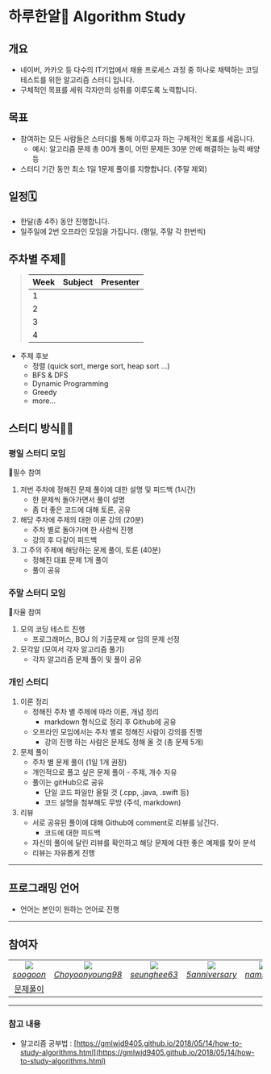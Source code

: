 # 하루한알💊 Algorithm Study

## 개요

- 네이버, 카카오 등 다수의 IT기업에서 채용 프로세스 과정 중 하나로 채택하는 코딩 테스트를 위한 알고리즘 스터디 입니다.
- 구체적인 목표를 세워 각자만의 성취를 이루도록 노력합니다.

## 목표

- 참여하는 모든 사람들은 스터디를 통해 이루고자 하는 구체적인 목표를 세웁니다.
    - 예시: 알고리즘 문제 총 00개 풀이, 어떤 문제든 30분 안에 해결하는 능력 배양 등
- 스터디 기간 동안 최소 1일 1문제 풀이를 지향합니다. (주말 제외)

## 일정🗓

- 한달(총 4주) 동안 진행합니다.
- 일주일에 2번 오프라인 모임을 가집니다. (평일, 주말 각 한번씩)

## 주차별 주제📕

> | Week | Subject                 | Presenter      |
> | ------- | ----------------------- | -------------- |
> | 1       |                         |                |
> | 2       |                         |                |
> | 3       |                         |                |
> | 4       |                         |                |

- 주제 후보
    - 정렬 (quick sort, merge sort, heap sort ...)
    - BFS & DFS
    - Dynamic Programming
    - Greedy
    - more...

## 스터디 방식👨‍💻

### 평일 스터디 모임

🚨필수 참여

1. 저번 주차에 정해진 문제 풀이에 대한 설명 및 피드백 (1시간)
    - 한 문제씩 돌아가면서 풀이 설명
    - 좀 더 좋은 코드에 대해 토론, 공유
2. 해당 주차에 주제의 대한 이론 강의 (20분)
    - 주차 별로 돌아가며 한 사람씩 진행
    - 강의 후 다같이 피드백
3. 그 주의 주제에 해당하는 문제 풀이, 토론 (40분)
    - 정해진 대표 문제 1개 풀이
    - 풀이 공유

### 주말 스터디 모임

🌟자율 참여

1. 모의 코딩 테스트 진행
    - 프로그래머스, BOJ 의 기출문제 or 임의 문제 선정
2. 모각알 (모여서 각자 알고리즘 풀기)
    - 각자 알고리즘 문제 풀이 및 풀이 공유

### 개인 스터디

1. 이론 정리
    - 정해진 주차 별 주제에 따라 이론, 개념 정리
        - markdown 형식으로 정리 후 Github에 공유
    - 오프라인 모임에서는 주차 별로 정해진 사람이 강의를 진행
        - 강의 진행 하는 사람은 문제도 정해 올 것 (총 문제 5개)
2. 문제 풀이
    - 주차 별 문제 풀이 (1일 1개 권장)
    - 개인적으로 풀고 싶은 문제 풀이 - 주제, 개수 자유
    - 풀이는 gitHub으로 공유
        - 단일 코드 파일만 올릴 것 (.cpp, .java, .swift 등)
        - 코드 설명을 첨부해도 무방 (주석, markdown)
3. 리뷰
    - 서로 공유된 풀이에 대해 Github에 comment로 리뷰를 남긴다.
        - 코드에 대한 피드백
    - 자신의 풀이에 달린 리뷰를 확인하고 해당 문제에 대한 좋은 예제를 찾아 분석
    - 리뷰는 자유롭게 진행

---

## 프로그래밍 언어

- 언어는 본인이 원하는 언어로 진행

---

## 참여자

<table>
    <tr align="center">
        <td>
            <img src="https://github.com/soogoon.png?size=100">
            <br>
            <a href="https://github.com/soogoon"><I>soogoon</I></a>
        </td>
        <td>
            <img src="https://github.com/Choyoonyoung98.png?size=100">
            <br>
            <a href="https://github.com/Choyoonyoung98"><I>Choyoonyoung98</I></a>
        </td>
        <td>
            <img src="https://github.com/seunghee63.png?size=100">
            <br>
            <a href="https://github.com/seunghee63"><I>seunghee63</I></a>
        </td>
        <td>
            <img src="https://github.com/5anniversary.png?size=100">
            <br>
            <a href="https://github.com/5anniversary"><I>5anniversary</I></a>
        </td>
        <td>
            <img src="https://github.com/namsoo5.png?size=100">
            <br>
            <a href="https://github.com/namsoo5"><I>namsoo5</I></a>
        </td>
        <td>
            <img src="https://github.com/neulneul.png?size=100">
            <br>
            <a href="https://github.com/neulneul"><I>neulneul</I></a>
        </td>
    </tr>
    <tr align="center">
        <td>
            <a href="/soogoon/soogoon.md">문제풀이</a>
        </td>
        <td></td>
        <td></td>
        <td></td>
        <td></td>
        <td></td>
    </tr>
</table>

---

### 참고 내용
- 알고리즘 공부법 : [https://gmlwjd9405.github.io/2018/05/14/how-to-study-algorithms.html](https://gmlwjd9405.github.io/2018/05/14/how-to-study-algorithms.html)
